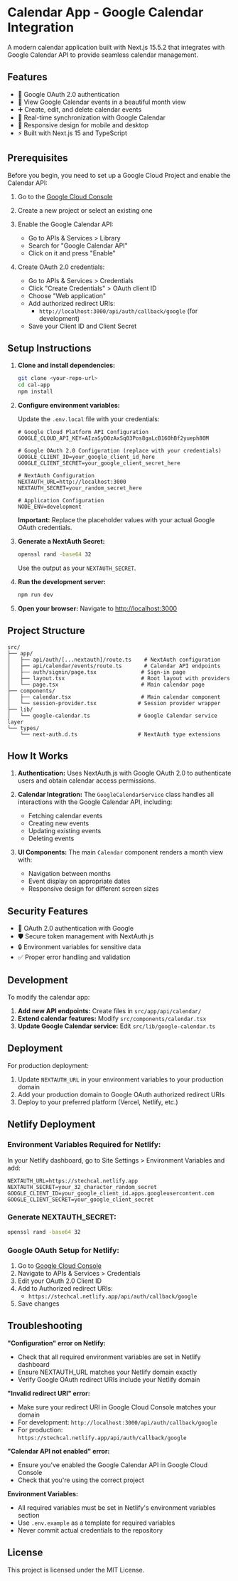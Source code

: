 # Calendar App - Google Calendar Integration

A modern calendar application built with Next.js 15.5.2 that integrates with Google Calendar API to provide seamless calendar management.

## Features

- 🔐 Google OAuth 2.0 authentication
- 📅 View Google Calendar events in a beautiful month view
- ➕ Create, edit, and delete calendar events
- 🔄 Real-time synchronization with Google Calendar
- 📱 Responsive design for mobile and desktop
- ⚡ Built with Next.js 15 and TypeScript

## Prerequisites

Before you begin, you need to set up a Google Cloud Project and enable the Calendar API:

1. Go to the [Google Cloud Console](https://console.cloud.google.com/)
2. Create a new project or select an existing one
3. Enable the Google Calendar API:
   - Go to APIs & Services > Library
   - Search for "Google Calendar API"
   - Click on it and press "Enable"

4. Create OAuth 2.0 credentials:
   - Go to APIs & Services > Credentials
   - Click "Create Credentials" > OAuth client ID
   - Choose "Web application"
   - Add authorized redirect URIs:
     - `http://localhost:3000/api/auth/callback/google` (for development)
   - Save your Client ID and Client Secret

## Setup Instructions

1. **Clone and install dependencies:**
   ```bash
   git clone <your-repo-url>
   cd cal-app
   npm install
   ```

2. **Configure environment variables:**
   
   Update the `.env.local` file with your credentials:
   ```env
   # Google Cloud Platform API Configuration  
   GOOGLE_CLOUD_API_KEY=AIzaSyD0zAxSq03Pos8gaLcB160hBf2yueph80M
   
   # Google OAuth 2.0 Configuration (replace with your credentials)
   GOOGLE_CLIENT_ID=your_google_client_id_here
   GOOGLE_CLIENT_SECRET=your_google_client_secret_here
   
   # NextAuth Configuration
   NEXTAUTH_URL=http://localhost:3000
   NEXTAUTH_SECRET=your_random_secret_here
   
   # Application Configuration
   NODE_ENV=development
   ```

   **Important:** Replace the placeholder values with your actual Google OAuth credentials.

3. **Generate a NextAuth Secret:**
   ```bash
   openssl rand -base64 32
   ```
   Use the output as your `NEXTAUTH_SECRET`.

4. **Run the development server:**
   ```bash
   npm run dev
   ```

5. **Open your browser:**
   Navigate to [http://localhost:3000](http://localhost:3000)

## Project Structure

```
src/
├── app/
│   ├── api/auth/[...nextauth]/route.ts    # NextAuth configuration
│   ├── api/calendar/events/route.ts       # Calendar API endpoints
│   ├── auth/signin/page.tsx              # Sign-in page
│   ├── layout.tsx                        # Root layout with providers
│   └── page.tsx                          # Main calendar page
├── components/
│   ├── calendar.tsx                      # Main calendar component
│   └── session-provider.tsx             # Session provider wrapper
├── lib/
│   └── google-calendar.ts               # Google Calendar service layer
└── types/
    └── next-auth.d.ts                   # NextAuth type extensions
```

## How It Works

1. **Authentication:** Uses NextAuth.js with Google OAuth 2.0 to authenticate users and obtain calendar access permissions.

2. **Calendar Integration:** The `GoogleCalendarService` class handles all interactions with the Google Calendar API, including:
   - Fetching calendar events
   - Creating new events
   - Updating existing events
   - Deleting events

3. **UI Components:** The main `Calendar` component renders a month view with:
   - Navigation between months
   - Event display on appropriate dates
   - Responsive design for different screen sizes

## Security Features

- 🔐 OAuth 2.0 authentication with Google
- 🛡️ Secure token management with NextAuth.js
- 🔒 Environment variables for sensitive data
- ✅ Proper error handling and validation

## Development

To modify the calendar app:

1. **Add new API endpoints:** Create files in `src/app/api/calendar/`
2. **Extend calendar features:** Modify `src/components/calendar.tsx`
3. **Update Google Calendar service:** Edit `src/lib/google-calendar.ts`

## Deployment

For production deployment:

1. Update `NEXTAUTH_URL` in your environment variables to your production domain
2. Add your production domain to Google OAuth authorized redirect URIs
3. Deploy to your preferred platform (Vercel, Netlify, etc.)

## Netlify Deployment

### Environment Variables Required for Netlify:

In your Netlify dashboard, go to Site Settings > Environment Variables and add:

```env
NEXTAUTH_URL=https://stechcal.netlify.app
NEXTAUTH_SECRET=your_32_character_random_secret
GOOGLE_CLIENT_ID=your_google_client_id.apps.googleusercontent.com
GOOGLE_CLIENT_SECRET=your_google_client_secret
```

### Generate NEXTAUTH_SECRET:
```bash
openssl rand -base64 32
```

### Google OAuth Setup for Netlify:
1. Go to [Google Cloud Console](https://console.cloud.google.com/)
2. Navigate to APIs & Services > Credentials
3. Edit your OAuth 2.0 Client ID
4. Add to Authorized redirect URIs:
   - `https://stechcal.netlify.app/api/auth/callback/google`
5. Save changes

## Troubleshooting

**"Configuration" error on Netlify:**
- Check that all required environment variables are set in Netlify dashboard
- Ensure NEXTAUTH_URL matches your Netlify domain exactly
- Verify Google OAuth redirect URIs include your Netlify domain

**"Invalid redirect URI" error:**
- Make sure your redirect URI in Google Cloud Console matches your domain
- For development: `http://localhost:3000/api/auth/callback/google`
- For production: `https://stechcal.netlify.app/api/auth/callback/google`

**"Calendar API not enabled" error:**
- Ensure you've enabled the Google Calendar API in Google Cloud Console
- Check that you're using the correct project

**Environment Variables:**
- All required variables must be set in Netlify's environment variables section
- Use `.env.example` as a template for required variables
- Never commit actual credentials to the repository

## License

This project is licensed under the MIT License.
